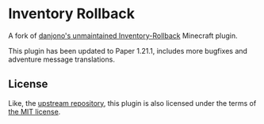 # Inventory Rollback

A fork of [danjono's unmaintained Inventory-Rollback](https://github.com/danjono/Inventory-Rollback) Minecraft plugin.

This plugin has been updated to Paper 1.21.1, includes more bugfixes and adventure message translations.

## License

Like, the [upstream repository](https://github.com/danjono/Inventory-Rollback), this plugin is also licensed under the
terms of [the MIT license](./LICENSE).
